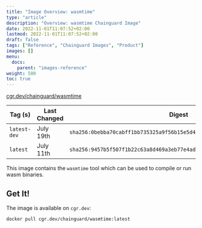 ```yaml
---
title: "Image Overview: wasmtime"
type: "article"
description: "Overview: wasmtime Chainguard Image"
date: 2022-11-01T11:07:52+02:00
lastmod: 2022-11-01T11:07:52+02:00
draft: false
tags: ["Reference", "Chainguard Images", "Product"]
images: []
menu:
  docs:
    parent: "images-reference"
weight: 500
toc: true
---
```


[cgr.dev/chainguard/wasmtime](https://github.com/chainguard-images/images/tree/main/images/wasmtime)

| Tag (s)       | Last Changed | Digest                                                                    |
|---------------|--------------|---------------------------------------------------------------------------|
|  `latest-dev` | July 19th    | `sha256:0bebba70cabff1bb735325a9f56b15e5d4d6f62d42fffa343f8b9698cc33870d` |
|  `latest`     | July 11th    | `sha256:9457b5f507f1b22c63a8d469a3eb77e4add0bf2d66ffa3279dbb5a6808e31ea8` |



This image contains the `wasmtime` tool which can be used to compile or run wasm binaries.

## Get It!

The image is available on `cgr.dev`:

```
docker pull cgr.dev/chainguard/wasmtime:latest
```

